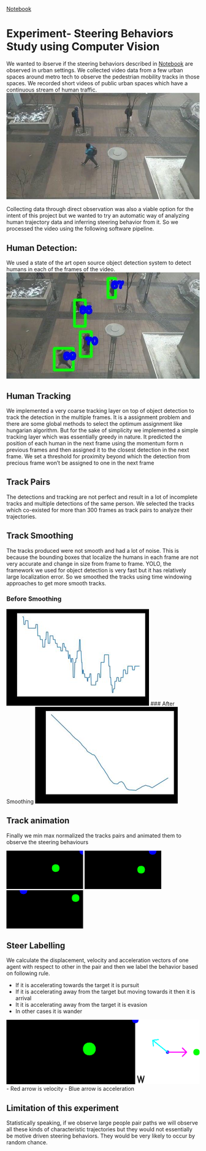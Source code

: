 
[Notebook](https://github.com/muaz-urwa/Projects/blob/master/ComputerVision/PoseEstimation/urwa_TurnstileJumper_demoTest.ipynb)


# Experiment- Steering Behaviors Study using Computer Vision

We wanted to ibserve if the steering behaviors described in [Notebook](https://www.red3d.com/cwr/papers/1999/gdc99steer.pdf) are observed in urban settings. We collected video data from a few urban spaces around metro tech to observe the pedestrian mobility tracks in those spaces. We recorded short videos of public urban spaces which have a continuous stream of human traffic.
<img src="data.jpg">


Collecting data through direct observation was also a viable option for the intent of this project but we wanted to try an automatic way of analyzing human trajectory data and inferring steering behavior from it. So we processed the video using the following software pipeline.

## Human Detection:
We used a state of the art open source object detection system to detect humans in each of the frames of the video.
<img src="detection.jpg">

## Human Tracking
We implemented a very coarse tracking layer on top of object detection to track the detection in the multiple frames. It is a assignment problem and there are some global methods to select the optimum assignment like hungarian algorithm. But for the sake of simplicity we implemented a simple tracking layer which was essentially greedy in nature. It predicted the position of each human in the next frame using the momentum form n previous frames and then assigned it to the closest detection in the next frame. We set a threshold for proximity beyond which the detection from precious frame won’t be assigned to one in the next frame
## Track Pairs
The detections and tracking are not perfect and result in a lot of incomplete tracks and multiple detections of the same person. We selected the tracks which co-existed for more than 300 frames as track pairs to analyze their trajectories.

## Track Smoothing
The tracks produced were not smooth and had a lot of noise. This is because the bounding boxes that localize the humans in each frame are not very accurate and change in size from frame to frame. YOLO, the framework we used for object detection is very fast but it has relatively large localization error. So we smoothed the tracks using time windowing approaches to get more smooth tracks.

### Before Smoothing
<img src="rough.jpg">
### After Smoothing
<img src="smooth.jpg">

## Track animation
Finally we min max normalized the tracks pairs and animated them to observe the steering behaviours

<img src="1.gif">
<img src="2.gif">
<img src="3.gif">


## Steer Labelling
We calculate the displacement, velocity and acceleration vectors of one agent with respect to other in the pair and then we label the behavior based on following rule.
- If it is accelerating towards the target it is pursuit
- If it is accelerating away from the target but moving towards it then it is arrival
- It it is accelerating away from the target it is evasion
- In other cases it is wander

<img src="vector.gif">
- Red arrow is velocity
- Blue arrow is acceleration



## Limitation of this experiment
Statistically speaking, if we observe large people pair paths we will observe all these kinds of characteristic trajectories but they would not essentially be motive driven steering behaviors. They would be very likely to occur by random chance. 

